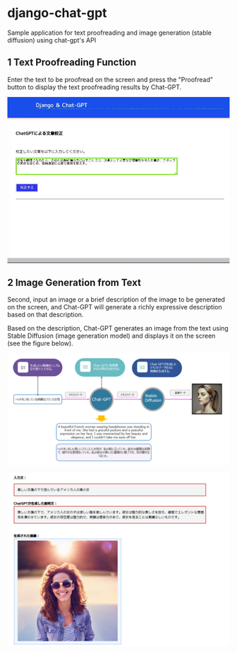 # django-chat-gpt
Sample application for text proofreading and image generation (stable diffusion) using chat-gpt's API



## 1 Text Proofreading Function

Enter the text to be proofread on the screen and press the "Proofread" button to display the text proofreading results by Chat-GPT.

![Text Proofreading Function](https://github.com/sinjorjob/django-chat-gpt/blob/main/source/chat-gpt-grammer.gif)


## 2 Image Generation from Text

Second, input an image or a brief description of the image to be generated on the screen, and Chat-GPT will generate a richly expressive description based on that description.

Based on the description, Chat-GPT generates an image from the text using Stable Diffusion (image generation model) and displays it on the screen (see the figure below).

![Image Generation from Text](https://github.com/sinjorjob/django-chat-gpt/blob/main/source/Image%20Generation%20from%20Text.png)

![Image Generation from Text](https://github.com/sinjorjob/django-chat-gpt/blob/main/source/Image%20Generation%20from%20Text2.png)



